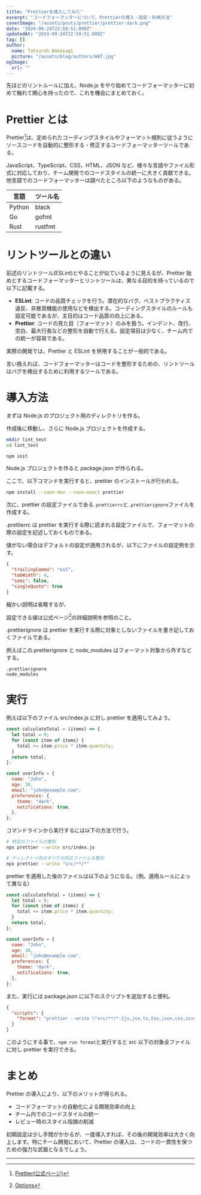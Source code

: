 ```yaml
---
title: "Prettierを導入してみた"
excerpt: "コードフォーマッターについて、Prettierの導入・設定・利用方法"
coverImage: "/assets/posts/prettier/prettier-dark.png"
date: "2024-09-24T22:59:51.000Z"
updatedAt: "2024-09-24T22:59:51.000Z"
tag: []
author:
  name: Tatsuroh Wakasugi
  picture: "/assets/blog/authors/WAT.jpg"
ogImage:
  url: ""
---
```


先ほどのリントルールに加え、Node.js をやり始めてコードフォーマッターに初めて触れて関心を持ったので、これを機会にまとめておく。

# Prettier とは

Prettier[^1]は、定められたコーディングスタイルやフォーマット規則に従うようにソースコードを自動的に整形する・修正するコードフォーマッターツールである。

JavaScript、TypeScript、CSS、HTML、JSON など、様々な言語やファイル形式に対応しており、チーム開発でのコードスタイルの統一に大きく貢献できる。他言語でのコードフォーマッターは調べたところ以下のようなものがある。

| 言語   | ツール名 |
| ------ | -------- |
| Python | black    |
| Go     | gofmt    |
| Rust   | rustfmt  |

# リントツールとの違い

前述のリントツール(ESLint)とやることが似ているように見えるが、Prettier 始めとするコードフォーマッターとリントツールは、異なる目的を持っているので以下に記載する。

- **ESLint**: コードの品質チェックを行う。潜在的なバグ、ベストプラクティス違反、非推奨機能の使用などを検出する。コーディングスタイルのルールも設定可能であるが、主目的はコード品質の向上にある。
- **Prettier**: コードの見た目（フォーマット）のみを扱う。インデント、改行、空白、最大行長などの整形を自動で行える。設定項目は少なく、チーム内での統一が容易である。

実際の開発では、Prettier と ESLint を併用することが一般的である。

言い換えれば、コードフォーマッターはコードを整形するための、リントツールはバグを検出するために利用するツールである。

# 導入方法

まずは Node.js のプロジェクト用のディレクトリを作る。

作成後に移動し、さらに Node.js プロジェクトを作成する。

```bash
mkdir lint_test
cd lint_test

npm init
```

Node.js プロジェクトを作ると package.json が作られる。

ここで、以下コマンドを実行すると、prettier のインストールが行われる。

```bash
npm install --save-dev --save-exact prettier
```

次に、prettier の設定ファイルである`.prettierrc`と`.prettierignore`ファイルを作成する。

.prettierrc は prettier を実行する際に読まれる設定ファイルで、フォーマットの際の設定を記述しておくものである。

値がない場合はデフォルトの設定が適用されるが、以下にファイルの設定例を示す。

```json
{
  "trailingComma": "es5",
  "tabWidth": 4,
  "semi": false,
  "singleQuote": true
}
```

細かい説明は省略するが、

設定できる値は公式ページ[^2]の詳細説明を参照のこと。

.prettierignore は prettier を実行する際に対象としないファイルを書き記しておくファイルである。

例えばこの.prettierignore と node_modules はフォーマット対象から外すなどする。

```plaintext
.prettierignore
node_modules
```

# 実行

例えば以下のファイル src/index.js に対し prettier を適用してみよう。

```js
const calculateTotal = (items) => {
  let total = 0;
  for (const item of items) {
    total += item.price * item.quantity;
  }
  return total;
};

const userInfo = {
  name: "John",
  age: 30,
  email: "john@example.com",
  preferences: {
    theme: "dark",
    notifications: true,
  },
};
```

コマンドラインから実行するには以下の方法で行う。

```bash
# 特定のファイルの整形
npx prettier --write src/index.js

# ディレクトリ内のすべての対応ファイルを整形
npx prettier --write "src/**/*"
```

prettier を適用した後のファイルは以下のようになる。（例。適用ルールによって異なる）

```js
const calculateTotal = (items) => {
  let total = 0;
  for (const item of items) {
    total += item.price * item.quantity;
  }
  return total;
};

const userInfo = {
  name: "John",
  age: 30,
  email: "john@example.com",
  preferences: {
    theme: "dark",
    notifications: true,
  },
};
```

また、実行には package.json に以下のスクリプトを追加すると便利。

```json
{
  "scripts": {
    "format": "prettier --write \"src/**/*.{js,jsx,ts,tsx,json,css,scss,md}\""
  }
}
```

このようにする事で、`npm run format`と実行すると src 以下の対象全ファイルに対し prettier を実行できる。

# まとめ

Prettier の導入により、以下のメリットが得られる。

- コードフォーマットの自動化による開発効率の向上
- チーム内でのコードスタイルの統一
- レビュー時のスタイル指摘の削減

初期設定は少し手間がかかるが、一度導入すれば、その後の開発効率は大きく向上します。特にチーム開発において、Prettier の導入は、コードの一貫性を保つための強力な武器となるでしょう。

---

[^1]: [Prettier(公式ページ)](https://prettier.io/)
[^2]: [Options](https://prettier.io/docs/en/options)
